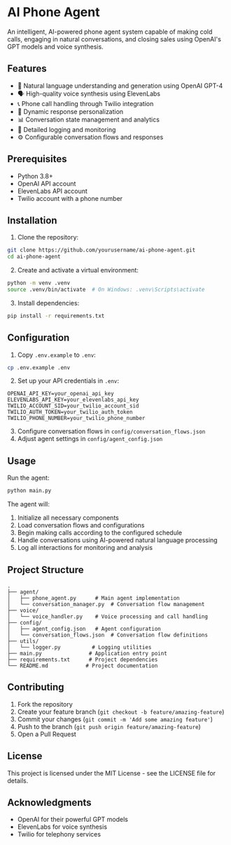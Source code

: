 # AI Phone Agent

An intelligent, AI-powered phone agent system capable of making cold calls, engaging in natural conversations, and closing sales using OpenAI's GPT models and voice synthesis.

## Features

- 🤖 Natural language understanding and generation using OpenAI GPT-4
- 🗣️ High-quality voice synthesis using ElevenLabs
- 📞 Phone call handling through Twilio integration
- 🔄 Dynamic response personalization
- 📊 Conversation state management and analytics
- 📝 Detailed logging and monitoring
- ⚙️ Configurable conversation flows and responses

## Prerequisites

- Python 3.8+
- OpenAI API account
- ElevenLabs API account
- Twilio account with a phone number

## Installation

1. Clone the repository:
```bash
git clone https://github.com/yourusername/ai-phone-agent.git
cd ai-phone-agent
```

2. Create and activate a virtual environment:
```bash
python -m venv .venv
source .venv/bin/activate  # On Windows: .venv\Scripts\activate
```

3. Install dependencies:
```bash
pip install -r requirements.txt
```

## Configuration

1. Copy `.env.example` to `.env`:
```bash
cp .env.example .env
```

2. Set up your API credentials in `.env`:
```plaintext
OPENAI_API_KEY=your_openai_api_key
ELEVENLABS_API_KEY=your_elevenlabs_api_key
TWILIO_ACCOUNT_SID=your_twilio_account_sid
TWILIO_AUTH_TOKEN=your_twilio_auth_token
TWILIO_PHONE_NUMBER=your_twilio_phone_number
```

3. Configure conversation flows in `config/conversation_flows.json`
4. Adjust agent settings in `config/agent_config.json`

## Usage

Run the agent:
```bash
python main.py
```

The agent will:
1. Initialize all necessary components
2. Load conversation flows and configurations
3. Begin making calls according to the configured schedule
4. Handle conversations using AI-powered natural language processing
5. Log all interactions for monitoring and analysis

## Project Structure

```
.
├── agent/
│   ├── phone_agent.py      # Main agent implementation
│   └── conversation_manager.py  # Conversation flow management
├── voice/
│   └── voice_handler.py    # Voice processing and call handling
├── config/
│   ├── agent_config.json   # Agent configuration
│   └── conversation_flows.json  # Conversation flow definitions
├── utils/
│   └── logger.py          # Logging utilities
├── main.py               # Application entry point
├── requirements.txt      # Project dependencies
└── README.md            # Project documentation
```

## Contributing

1. Fork the repository
2. Create your feature branch (`git checkout -b feature/amazing-feature`)
3. Commit your changes (`git commit -m 'Add some amazing feature'`)
4. Push to the branch (`git push origin feature/amazing-feature`)
5. Open a Pull Request

## License

This project is licensed under the MIT License - see the LICENSE file for details.

## Acknowledgments

- OpenAI for their powerful GPT models
- ElevenLabs for voice synthesis
- Twilio for telephony services
